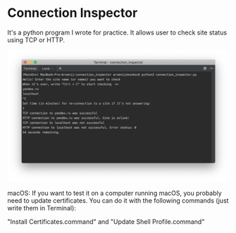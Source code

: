 # Connection Inspector
It's a python program I wrote for practice. It allows user to check site status using TCP or HTTP.

<img src="screenshot.png" width="846">

macOS: If you want to test it on a computer running macOS, you probably need to update certificates. 
You can do it with the following commands (just write them in Terminal):

"Install Certificates.command" and "Update Shell Profile.command"
